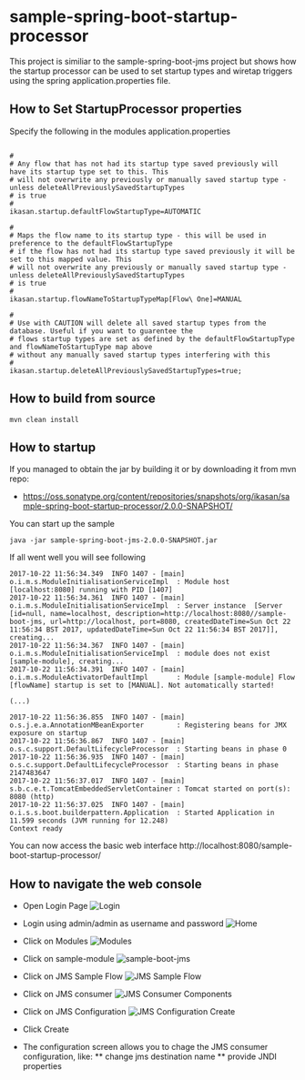 # sample-spring-boot-startup-processor

This project is similiar to the sample-spring-boot-jms project but shows how the startup processor can be used to set
startup types and wiretap triggers using the spring application.properties file. 

## How to Set StartupProcessor properties 
Specify the following in the modules application.properties 
```properties

#
# Any flow that has not had its startup type saved previously will have its startup type set to this. This
# will not overwrite any previously or manually saved startup type - unless deleteAllPreviouslySavedStartupTypes 
# is true
#
ikasan.startup.defaultFlowStartupType=AUTOMATIC

#
# Maps the flow name to its startup type - this will be used in preference to the defaultFlowStartupType
# if the flow has not had its startup type saved previously it will be set to this mapped value. This
# will not overwrite any previously or manually saved startup type - unless deleteAllPreviouslySavedStartupTypes
# is true
#
ikasan.startup.flowNameToStartupTypeMap[Flow\ One]=MANUAL

#
# Use with CAUTION will delete all saved startup types from the database. Useful if you want to guarentee the
# flows startup types are set as defined by the defaultFlowStartupType and flowNameToStartupType map above
# without any manually saved startup types interfering with this
#
ikasan.startup.deleteAllPreviouslySavedStartupTypes=true;
```

## How to build from source

```
mvn clean install
```


## How to startup

If you managed to obtain the jar by building it or by downloading it from mvn repo:
* https://oss.sonatype.org/content/repositories/snapshots/org/ikasan/sample-spring-boot-startup-processor/2.0.0-SNAPSHOT/ 

You can start up the sample 

```java -jar sample-spring-boot-jms-2.0.0-SNAPSHOT.jar```

If all went well you will see following 
```
2017-10-22 11:56:34.349  INFO 1407 - [main] o.i.m.s.ModuleInitialisationServiceImpl  : Module host [localhost:8080] running with PID [1407]
2017-10-22 11:56:34.361  INFO 1407 - [main] o.i.m.s.ModuleInitialisationServiceImpl  : Server instance  [Server [id=null, name=localhost, description=http://localhost:8080//sample-boot-jms, url=http://localhost, port=8080, createdDateTime=Sun Oct 22 11:56:34 BST 2017, updatedDateTime=Sun Oct 22 11:56:34 BST 2017]], creating...
2017-10-22 11:56:34.367  INFO 1407 - [main] o.i.m.s.ModuleInitialisationServiceImpl  : module does not exist [sample-module], creating...
2017-10-22 11:56:34.391  INFO 1407 - [main] o.i.m.s.ModuleActivatorDefaultImpl       : Module [sample-module] Flow [flowName] startup is set to [MANUAL]. Not automatically started!

(...)

2017-10-22 11:56:36.855  INFO 1407 - [main] o.s.j.e.a.AnnotationMBeanExporter        : Registering beans for JMX exposure on startup
2017-10-22 11:56:36.867  INFO 1407 - [main] o.s.c.support.DefaultLifecycleProcessor  : Starting beans in phase 0
2017-10-22 11:56:36.935  INFO 1407 - [main] o.s.c.support.DefaultLifecycleProcessor  : Starting beans in phase 2147483647
2017-10-22 11:56:37.017  INFO 1407 - [main] s.b.c.e.t.TomcatEmbeddedServletContainer : Tomcat started on port(s): 8080 (http)
2017-10-22 11:56:37.025  INFO 1407 - [main] o.i.s.s.boot.builderpattern.Application  : Started Application in 11.599 seconds (JVM running for 12.248)
Context ready
```

You can now access the basic web interface http://localhost:8080/sample-boot-startup-processor/ 


## How to navigate the web console


* Open Login Page ![Login](../../../developer/docs/sample-images/sample-login.png) 

* Login using admin/admin as username and password ![Home](../../../developer/docs/sample-images/home-page.png) 

* Click on Modules ![Modules](../../../developer/docs/sample-images/modules.png) 

* Click on sample-module ![sample-boot-jms](../../../developer/docs/sample-images/sample-boot-jms-module.png) 

* Click on JMS Sample Flow ![JMS Sample Flow](../../../developer/docs/sample-images/jms-sample-flow.png) 

* Click on JMS consumer ![JMS Consumer Components](../../../developer/docs/sample-images/jms-consumer.png) 

* Click on JMS Configuration ![JMS Configuration Create](../../../developer/docs/sample-images/jms-consumer-config-create.png) 

* Click Create
 
* The configuration screen allows you to chage the JMS consumer configuration, like:
** change jms destination name
** provide JNDI properties